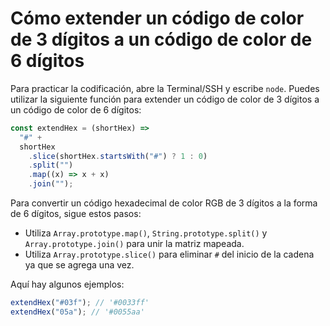 # Cómo extender un código de color de 3 dígitos a un código de color de 6 dígitos

Para practicar la codificación, abre la Terminal/SSH y escribe `node`. Puedes utilizar la siguiente función para extender un código de color de 3 dígitos a un código de color de 6 dígitos:

```js
const extendHex = (shortHex) =>
  "#" +
  shortHex
    .slice(shortHex.startsWith("#") ? 1 : 0)
    .split("")
    .map((x) => x + x)
    .join("");
```

Para convertir un código hexadecimal de color RGB de 3 dígitos a la forma de 6 dígitos, sigue estos pasos:

- Utiliza `Array.prototype.map()`, `String.prototype.split()` y `Array.prototype.join()` para unir la matriz mapeada.
- Utiliza `Array.prototype.slice()` para eliminar `#` del inicio de la cadena ya que se agrega una vez.

Aquí hay algunos ejemplos:

```js
extendHex("#03f"); // '#0033ff'
extendHex("05a"); // '#0055aa'
```
